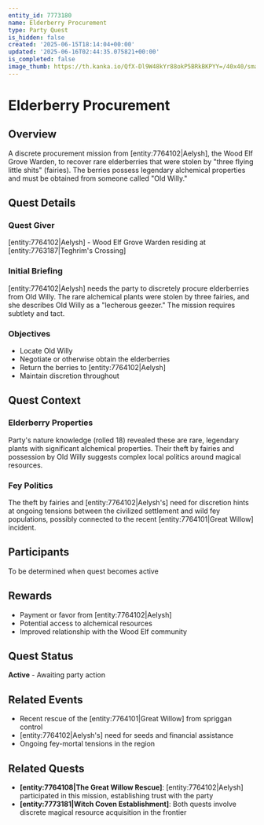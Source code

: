 ```yaml
---
entity_id: 7773180
name: Elderberry Procurement
type: Party Quest
is_hidden: false
created: '2025-06-15T18:14:04+00:00'
updated: '2025-06-16T02:44:35.075821+00:00'
is_completed: false
image_thumb: https://th.kanka.io/QfX-Dl9W48kYr88okP5BRkBKPYY=/40x40/smart/src/campaigns/322885/9f2486ba-55b0-44ec-8394-af0e75cd31dc.png
---
```


# Elderberry Procurement

## Overview

A discrete procurement mission from [entity:7764102|Aelysh], the Wood Elf Grove Warden, to recover rare elderberries that were stolen by "three flying little shits" (fairies). The berries possess legendary alchemical properties and must be obtained from someone called "Old Willy."

## Quest Details

### Quest Giver

[entity:7764102|Aelysh] - Wood Elf Grove Warden residing at [entity:7763187|Teghrim's Crossing]

### Initial Briefing

[entity:7764102|Aelysh] needs the party to discretely procure elderberries from Old Willy. The rare alchemical plants were stolen by three fairies, and she describes Old Willy as a "lecherous geezer." The mission requires subtlety and tact.

### Objectives

- Locate Old Willy
- Negotiate or otherwise obtain the elderberries
- Return the berries to [entity:7764102|Aelysh]
- Maintain discretion throughout

## Quest Context

### Elderberry Properties

Party's nature knowledge (rolled 18) revealed these are rare, legendary plants with significant alchemical properties. Their theft by fairies and possession by Old Willy suggests complex local politics around magical resources.

### Fey Politics

The theft by fairies and [entity:7764102|Aelysh's] need for discretion hints at ongoing tensions between the civilized settlement and wild fey populations, possibly connected to the recent [entity:7764101|Great Willow] incident.

## Participants

To be determined when quest becomes active

## Rewards

- Payment or favor from [entity:7764102|Aelysh]
- Potential access to alchemical resources
- Improved relationship with the Wood Elf community

## Quest Status

**Active** - Awaiting party action

## Related Events

- Recent rescue of the [entity:7764101|Great Willow] from spriggan control
- [entity:7764102|Aelysh's] need for seeds and financial assistance
- Ongoing fey-mortal tensions in the region

## Related Quests

- **[entity:7764108|The Great Willow Rescue]**: [entity:7764102|Aelysh] participated in this mission, establishing trust with the party
- **[entity:7773181|Witch Coven Establishment]**: Both quests involve discrete magical resource acquisition in the frontier